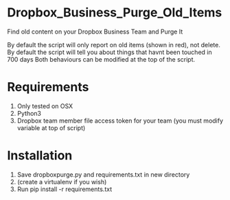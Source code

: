 # Dropbox_Business_Purge_Old_Items
Find old content on your Dropbox Business Team and Purge It

By default the script will only report on old items (shown in red), not delete. 
By default the script will tell you about things that havnt been touched in 700 days
Both behaviours can be modified at the top of the script.

# Requirements
1. Only tested on OSX
2. Python3
3. Dropbox team member file access token for your team (you must modify variable at top of script)

# Installation
1. Save dropboxpurge.py and requirements.txt in new directory
2. (create a virtualenv if you wish)
3. Run pip install -r requirements.txt



